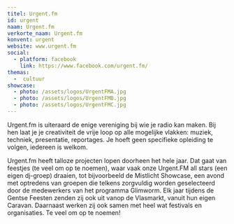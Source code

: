 ```yaml
---
titel: Urgent.fm
id: urgent
naam: Urgent.fm
verkorte_naam: Urgent.fm
konvent: urgent
website: www.urgent.fm
social:
  - platform: facebook
    link: https://www.facebook.com/urgent.fm/
themas:
  -  cultuur
showcase:
  - photo: /assets/logos/UrgentFMA.jpg
  - photo: /assets/logos/UrgentFMB.jpg
  - photo: /assets/logos/UrgentFMC.jpg
---
```

Urgent.fm is uiteraard de enige vereniging bij wie je radio kan maken. Bij hen laat je je creativiteit de vrije loop op alle mogelijke vlakken: muziek, techniek, presentatie, reportages. Je hoeft geen specifieke opleiding te volgen, iedereen is welkom.

Urgent.fm heeft talloze projecten lopen doorheen het hele jaar. Dat gaat van feestjes (te veel om op te noemen), waar vaak onze Urgent.FM all stars (een eigen dj-groep) draaien, tot bijvoorbeeld de Mistlicht Showcase, een avond met optredens van groepen die telkens zorgvuldig worden geselecteerd door de medewerkers van het programma Glimworm. Elk jaar tijdens de Gentse Feesten zenden zij ook uit vanop de Vlasmarkt, vanuit hun eigen Caravan. Daarnaast werken zij ook samen met heel wat festivals en organisaties. Te veel om op te noemen!
